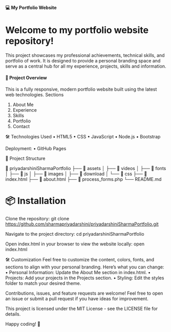 #### 💻 My Portfolio Website

# Welcome to my portfolio website repository! 

This project showcases my professional achievements, technical skills, and portfolio of work. It is designed to provide a personal branding space and serve as a central hub for all my experience, projects, skills and information.

#### 🚀 Project Overview

This is a fully responsive, modern portfolio website built using the latest web technologies.
Sections  
1. About Me
2. Experience
3. Skills
4. Portfolio
5. Contact


🛠️ Technologies Used
	•	HTML5
	•	CSS
	•	JavaScript
	•	Node.js
	•	Bootstrap

Deployment:
	•	GitHub Pages

📁 Project Structure

📂 priyadarshiniSharmaPortfolio
├── 📁 assets
│   ├── 📁 videos
│   ├── 📁 fonts
│   ├── 📁 js
│   ├── 📁 images
│   ├── 📁 download
│   └── 📁 css
├── 📄 index.html
├── 📄 about.html
├── 📄 process_forms.php
└── README.md


# 📦 Installation
Clone the repository:
git clone https://github.com/sharmapriyadarshini/priyadarshiniSharmaPortfolio.git

Navigate to the project directory:
cd priyadarshiniSharmaPortfolio

Open index.html in your browser to view the website locally:
open index.html

🛠️ Customization
Feel free to customize the content, colors, fonts, and sections to align with your personal branding. Here’s what you can change:
	•	Personal Information: Update the About Me section in index.html.
	•	Projects: Add your projects in the Projects section.
	•	Styling: Edit the styles folder to match your desired theme.


Contributions, issues, and feature requests are welcome!
Feel free to open an issue or submit a pull request if you have ideas for improvement.

This project is licensed under the MIT License - see the LICENSE file for details.

Happy coding! 🎉
